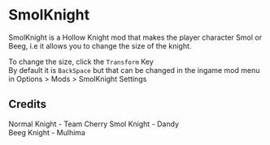 # SmolKnight
SmolKnight is a Hollow Knight mod that makes the player character Smol or Beeg, i.e it allows you to change the size of the knight.

To change the size, click the `Transform` Key <br />
By default it is `BackSpace` but that can be changed in the ingame mod menu in Options > Mods > SmolKnight Settings

## Credits
Normal Knight - Team Cherry
Smol Knight - Dandy<br />
Beeg Knight - Mulhima<br />

